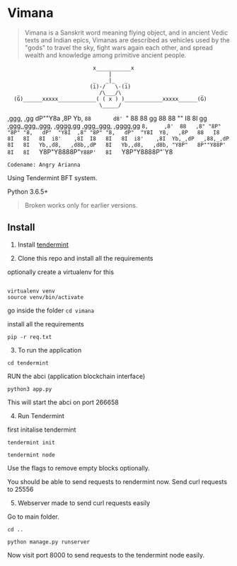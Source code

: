 # Vimana

> Vimana is a Sanskrit word meaning flying object, and in ancient Vedic texts and Indian epics, Vimanas are described as vehicles used by the "gods" to travel the sky, fight wars again each other, and spread wealth and knowledge among primitive ancient people.

                               x___________x
                                    |
                               _   _|_   _
                              (i)-/   \-(i)
       _                         /\___/\                         _
      (G)______xxxxx____________( ( x ) )____________xxxxx______(G)
                                 \_____/

 ,ggg,         ,gg
dP""Y8a       ,8P
Yb, `88       d8'
 `"  88       88  gg
     88       88  ""
     I8       8I  gg    ,ggg,,ggg,,ggg,     ,gggg,gg   ,ggg,,ggg,     ,gggg,gg 
     `8,     ,8'  88   ,8" "8P" "8P" "8,   dP"  "Y8I  ,8" "8P" "8,   dP"  "Y8I 
      Y8,   ,8P   88   I8   8I   8I   8I  i8'    ,8I  I8   8I   8I  i8'    ,8I 
        Yb,_,dP  _,88,_,dP   8I   8I   Yb,,d8,   ,d8b,,dP   8I   Yb,,d8,   ,d8b,
        "Y8P"   8P""Y88P'   8I   8I   `Y8P"Y8888P"`Y88P'   8I   `Y8P"Y8888P"`Y8

    Codename: Angry Arianna

Using Tendermint BFT system.


Python 3.6.5+

> Broken works only for earlier versions.

## Install 

1. Install [tendermint](https://github.com/tendermint/tendermint)

2. Clone this repo and install all the requirements 

optionally create a virtualenv for this 
```

virtualenv venv
source venv/bin/activate
```

go inside the folder 
`cd vimana`

install all the requirements

`pip -r req.txt` 

3. To run the application 


`cd tendermint`

RUN the abci (application blockchain interface)

`python3 app.py`

This will start the abci on port 266658

4. Run Tendermint

first  initalise tendermint

`tendermint init`

`tendermint node`

Use the flags to remove empty blocks optionally.

You should be able to send requests to rendermint now. Send curl requests to 25556

5. Webserver made to send curl requests easily

Go to main folder. 

`cd ..`

`python manage.py runserver`

Now visit port 8000 to send requests to the tendermint node easily. 